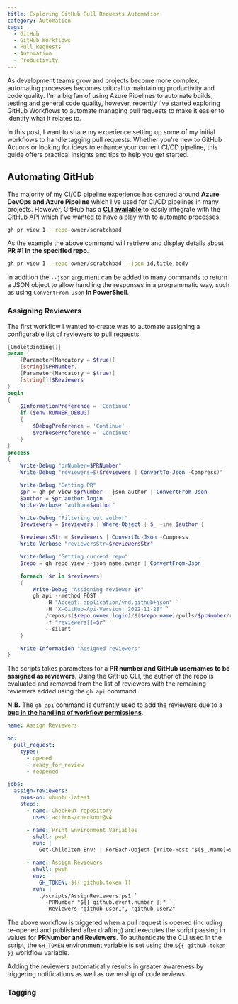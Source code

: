 ```yaml
---
title: Exploring GitHub Pull Requests Automation
category: Automation
tags:
  - GitHub
  - GitHub Workflows
  - Pull Requests
  - Automation
  - Productivity
---
```


As development teams grow and projects become more complex, automating processes becomes critical to maintaining productivity and code quality. I'm a big fan of using Azure Pipelines to automate builds, testing and general code quality, however, recently I've started exploring GitHub Workflows to automate managing pull requests to make it easier to identify what it relates to.

In this post, I want to share my experience setting up some of my initial workflows to handle tagging pull requests. Whether you're new to GitHub Actions or looking for ideas to enhance your current CI/CD pipeline, this guide offers practical insights and tips to help you get started.

## Automating GitHub

The majority of my CI/CD pipeline experience has centred around **Azure DevOps and Azure Pipeline** which I've used for CI/CD pipelines in many projects. However, GitHub has a **[CLI available](https://cli.github.com/)** to easily integrate with the GitHub API which I've wanted to have a play with to automate processes.

``` bash
gh pr view 1 --repo owner/scratchpad
```

As the example the above command will retrieve and display details about **PR #1 in the specified repo**.

``` bash
gh pr view 1 --repo owner/scratchpad --json id,title,body
```

In addition the `--json` argument can be added to many commands to return a JSON object to allow handling the responses in a programmatic way, such as using `ConvertFrom-Json` **in PowerShell**.

### Assigning Reviewers

The first workflow I wanted to create was to automate assigning a configurable list of reviewers to pull requests.

``` powershell
[CmdletBinding()]
param (
    [Parameter(Mandatory = $true)]
    [string]$PRNumber,
    [Parameter(Mandatory = $true)]
    [string[]]$Reviewers
)
begin
{
    $InformationPreference = 'Continue'
    if ($env:RUNNER_DEBUG)
    {
        $DebugPreference = 'Continue'
        $VerbosePreference = 'Continue'
    }
}
process
{
    Write-Debug "prNumber=$PRNumber"
    Write-Debug "reviewers=$($reviewers | ConvertTo-Json -Compress)"

    Write-Debug "Getting PR"
    $pr = gh pr view $prNumber --json author | ConvertFrom-Json
    $author = $pr.author.login
    Write-Verbose "author=$author"

    Write-Debug "Filtering out author"
    $reviewers = $reviewers | Where-Object { $_ -ine $author }

    $reviewersStr = $reviewers | ConvertTo-Json -Compress
    Write-Verbose "reviewersStr=$reviewersStr"

    Write-Debug "Getting current repo"
    $repo = gh repo view --json name,owner | ConvertFrom-Json

    foreach ($r in $reviewers)
    {
        Write-Debug "Assigning reviewer $r"
        gh api --method POST `
            -H "Accept: application/vnd.github+json" `
            -H "X-GitHub-Api-Version: 2022-11-28" `
            /repos/$($repo.owner.login)/$($repo.name)/pulls/$prNumber/requested_reviewers `
            -f "reviewers[]=$r" `
            --silent
    }

    Write-Information "Assigned reviewers"
}
```

The scripts takes parameters for a **PR number and GitHub usernames to be assigned as reviewers**. Using the GitHub CLI, the author of the repo is evaluated and removed from the list of reviewers with the remaining reviewers added using the `gh api` command.

**N.B.** The `gh api` command is currently used to add the reviewers due to a **[bug in the handling of workflow permissions](https://github.com/cli/cli/issues/4844)**.

<!-- {% raw %} -->
``` yaml
name: Assign Reviewers

on:
  pull_request:
    types:
      - opened
      - ready_for_review
      - reopened

jobs:
  assign-reviewers:
    runs-on: ubuntu-latest
    steps:
      - name: Checkout repository
        uses: actions/checkout@v4

      - name: Print Environment Variables
        shell: pwsh
        run: |
          Get-ChildItem Env: | ForEach-Object {Write-Host "$($_.Name)=$($_.Value)"}

      - name: Assign Reviewers
        shell: pwsh
        env:
          GH_TOKEN: ${{ github.token }}
        run: |
          ./scripts/AssignReviewers.ps1 `
            -PRNumber "${{ github.event.number }}" `
            -Reviewers "github-user1", "github-user2"
```
<!-- {% endraw %} -->

The above workflow is triggered when a pull request is opened (including re-opened and published after drafting) and executes the script passing in values for **PRNumber and Reviewers**. To authenticate the CLI used in the script, the `GH_TOKEN` environment variable is set using the `${{ github.token }}` workflow variable.

Adding the reviewers automatically results in greater awareness by triggering notifications as well as ownership of code reviews.

### Tagging
